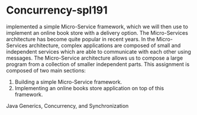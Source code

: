 # Concurrency-spl191

implemented a simple Micro-Service framework, which we
will then use to implement an online book store with a delivery option. The Micro-Services architecture
has become quite popular in recent years. In the Micro-Services architecture, complex applications are
composed of small and independent services which are able to communicate with each other using
messages. The Micro-Service architecture allows us to compose a large program from a collection of
smaller independent parts.
This assignment is composed of two main sections:
1. Building a simple Micro-Service framework.
2. Implementing an online books store application on top of this framework.

Java Generics, Concurrency, and Synchronization
